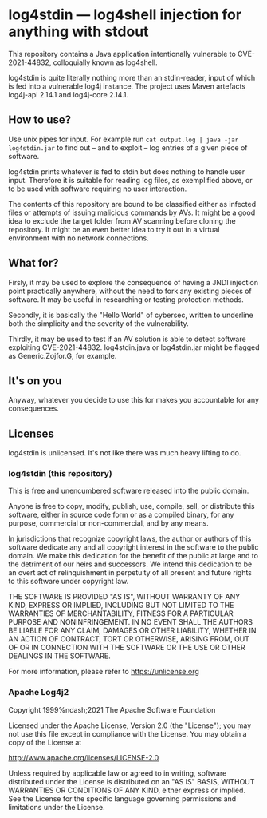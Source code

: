 # log4stdin &mdash; log4shell injection for anything with stdout

This repository contains a Java application intentionally vulnerable to CVE-2021-44832, colloquially known as log4shell.

log4stdin is quite literally nothing more than an stdin-reader, input of which is fed into a vulnerable log4j instance. The project uses Maven artefacts log4j-api 2.14.1 and log4j-core 2.14.1.

## How to use?

Use unix pipes for input. For example run `cat output.log | java -jar log4stdin.jar` to find out &ndash; and to exploit &ndash; log entries of a given piece of software.

log4stdin prints whatever is fed to stdin but does nothing to handle user input. Therefore it is suitable for reading log files, as exemplified above, or to be used with software requiring no user interaction.

The contents of this repository are bound to be classified either as infected files or attempts of issuing malicious commands by AVs. It might be a good idea to exclude the target folder from AV scanning before cloning the repository. It might be an even better idea to try it out in a virtual environment with no network connections.

## What for?

Firsly, it may be used to explore the consequence of having a JNDI injection point practically anywhere, without the need to fork any existing pieces of software. It may be useful in  researching or testing protection methods.

Secondly, it is basically the "Hello World" of cybersec, written to underline both the simplicity and the severity of the vulnerability. 

Thirdly, it may be used to test if an AV solution is able to detect software exploiting CVE-2021-44832. log4stdin.java or log4stdin.jar might be flagged as Generic.Zojfor.G, for example.

## It's on you

Anyway, whatever you decide to use this for makes you accountable for any consequences.

## Licenses

log4stdin is unlicensed. It's not like there was much heavy lifting to do.

### log4stdin (this repository)

This is free and unencumbered software released into the public domain.

Anyone is free to copy, modify, publish, use, compile, sell, or
distribute this software, either in source code form or as a compiled
binary, for any purpose, commercial or non-commercial, and by any
means.

In jurisdictions that recognize copyright laws, the author or authors
of this software dedicate any and all copyright interest in the
software to the public domain. We make this dedication for the benefit
of the public at large and to the detriment of our heirs and
successors. We intend this dedication to be an overt act of
relinquishment in perpetuity of all present and future rights to this
software under copyright law.

THE SOFTWARE IS PROVIDED "AS IS", WITHOUT WARRANTY OF ANY KIND,
EXPRESS OR IMPLIED, INCLUDING BUT NOT LIMITED TO THE WARRANTIES OF
MERCHANTABILITY, FITNESS FOR A PARTICULAR PURPOSE AND NONINFRINGEMENT.
IN NO EVENT SHALL THE AUTHORS BE LIABLE FOR ANY CLAIM, DAMAGES OR
OTHER LIABILITY, WHETHER IN AN ACTION OF CONTRACT, TORT OR OTHERWISE,
ARISING FROM, OUT OF OR IN CONNECTION WITH THE SOFTWARE OR THE USE OR
OTHER DEALINGS IN THE SOFTWARE.

For more information, please refer to <https://unlicense.org>

### Apache Log4j2

Copyright 1999%ndash;2021 The Apache Software Foundation

Licensed under the Apache License, Version 2.0 (the "License");
you may not use this file except in compliance with the License.
You may obtain a copy of the License at

 http://www.apache.org/licenses/LICENSE-2.0

Unless required by applicable law or agreed to in writing, software
distributed under the License is distributed on an "AS IS" BASIS,
WITHOUT WARRANTIES OR CONDITIONS OF ANY KIND, either express or implied.
See the License for the specific language governing permissions and
limitations under the License.
